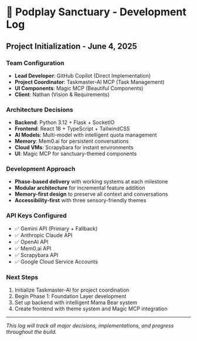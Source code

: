 # 🚀 Podplay Sanctuary - Development Log

## Project Initialization - June 4, 2025

### Team Configuration
- **Lead Developer**: GitHub Copilot (Direct Implementation)
- **Project Coordinator**: Taskmaster-AI MCP (Task Management)
- **UI Components**: Magic MCP (Beautiful Components)
- **Client**: Nathan (Vision & Requirements)

### Architecture Decisions
- **Backend**: Python 3.12 + Flask + SocketIO
- **Frontend**: React 18 + TypeScript + TailwindCSS
- **AI Models**: Multi-model with intelligent quota management
- **Memory**: Mem0.ai for persistent conversations
- **Cloud VMs**: Scrapybara for instant environments
- **UI**: Magic MCP for sanctuary-themed components

### Development Approach
- **Phase-based delivery** with working systems at each milestone
- **Modular architecture** for incremental feature addition
- **Memory-first design** to preserve all context and conversations
- **Accessibility-first** with three sensory-friendly themes

### API Keys Configured
- ✅ Gemini API (Primary + Fallback)
- ✅ Anthropic Claude API
- ✅ OpenAI API
- ✅ Mem0.ai API
- ✅ Scrapybara API
- ✅ Google Cloud Service Accounts

### Next Steps
1. Initialize Taskmaster-AI for project coordination
2. Begin Phase 1: Foundation Layer development
3. Set up backend with intelligent Mama Bear system
4. Create frontend with theme system and Magic MCP integration

---
*This log will track all major decisions, implementations, and progress throughout the build.*
